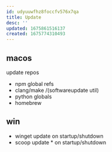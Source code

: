 ```yaml
---
id: udyuuwfhz8foccfv576x7qa
title: Update
desc: ''
updated: 1675861516137
created: 1675774310493
---
```


## macos
update repos
  - npm global refs
  - clang/make /(softwareupdate util)
  - python globals
  - homebrew

## win
  - winget update on startup/shutdown
  - scoop update * on startup/shutdown
